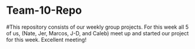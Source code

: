 ﻿# Team-10-Repo
#This repository consists of our weekly group projects. For this week all 5 of us, (Nate, Jer, Marcos, J-D, and Caleb) meet up and started our project for this week. Excellent meeting!


